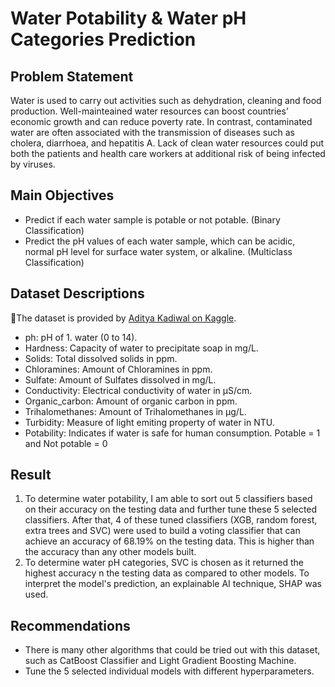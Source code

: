# Water Potability & Water pH Categories Prediction
## Problem Statement
Water is used to carry out activities such as dehydration, cleaning and food production. Well-mainteained water resources can boost countries’ economic growth and can reduce poverty rate. In contrast, contaminated water are often associated with the transmission of diseases such as cholera, diarrhoea, and hepatitis A. Lack of clean water resources could put both the patients and health care workers at additional risk of being infected by viruses.

## Main Objectives
* Predict if each water sample is potable or not potable. (Binary Classification)
* Predict the pH values of each water sample, which can be acidic, normal pH level for surface water system, or alkaline. (Multiclass Classification)

## Dataset Descriptions
🌟The dataset is provided by <a href="https://www.kaggle.com/datasets/adityakadiwal/water-potability">Aditya Kadiwal on Kaggle</a>.
* ph: pH of 1. water (0 to 14).
* Hardness: Capacity of water to precipitate soap in mg/L.
* Solids: Total dissolved solids in ppm.
* Chloramines: Amount of Chloramines in ppm.
* Sulfate: Amount of Sulfates dissolved in mg/L.
* Conductivity: Electrical conductivity of water in μS/cm.
* Organic_carbon: Amount of organic carbon in ppm.
* Trihalomethanes: Amount of Trihalomethanes in μg/L.
* Turbidity: Measure of light emiting property of water in NTU.
* Potability: Indicates if water is safe for human consumption. Potable = 1 and Not potable = 0

## Result
1. To determine water potability, I am able to sort out 5 classifiers based on their accuracy on the testing data and further tune these 5 selected classifiers. After that, 4 of these tuned classifiers (XGB, random forest, extra trees and SVC) were used to build a voting classifier that can achieve an accuracy of 68.19% on the testing data. This is higher than the accuracy than any other models built.
2. To determine water pH categories, SVC is chosen as it returned the highest accuracy n the testing data as compared to other models. To interpret the model's prediction, an explainable AI technique, SHAP was used.    

## Recommendations
* There is many other algorithms that could be tried out with this dataset, such as CatBoost Classifier and Light Gradient Boosting Machine.
* Tune the 5 selected individual models with different hyperparameters.

